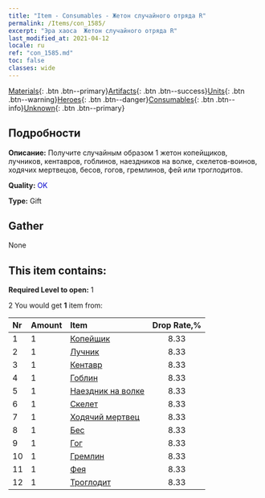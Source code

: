 ```yaml
---
title: "Item - Consumables - Жетон случайного отряда R"
permalink: /Items/con_1585/
excerpt: "Эра хаоса  Жетон случайного отряда R"
last_modified_at: 2021-04-12
locale: ru
ref: "con_1585.md"
toc: false
classes: wide
---
```

 [Materials](/ru/Items/){: .btn .btn--primary}[Artifacts](/ru/Items/Artifacts/){: .btn .btn--success}[Units](/ru/Items/Units/){: .btn .btn--warning}[Heroes](/ru/Items/Heroes/){: .btn .btn--danger}[Consumables](/ru/Items/Consumables/){: .btn .btn--info}[Unknown](/ru/Items/Unknown/){: .btn .btn--primary}

## Подробности
 **Описание:** Получите случайным образом 1 жетон копейщиков, лучников, кентавров, гоблинов, наездников на волке, скелетов-воинов, ходячих мертвецов, бесов, гогов, гремлинов, фей или троглодитов.

 **Quality:** <span style="color: #0000CD">OK</span>

 **Type:** Gift

## Gather

  None

## This item contains:

 **Required Level to open:** 1

 2 You would get **1** item  from:

  | Nr | Amount |     Item    | Drop Rate,% |
  |:---|:-------|:------------|:---------:|
  | 1 | 1 | [Копейщик](/ru/Items/unt_190/) | 8.33 | 
  | 2 | 1 | [Лучник](/ru/Items/unt_191/) | 8.33 | 
  | 3 | 1 | [Кентавр](/ru/Items/unt_199/) | 8.33 | 
  | 4 | 1 | [Гоблин](/ru/Items/unt_217/) | 8.33 | 
  | 5 | 1 | [Наездник на волке](/ru/Items/unt_218/) | 8.33 | 
  | 6 | 1 | [Скелет](/ru/Items/unt_208/) | 8.33 | 
  | 7 | 1 | [Ходячий мертвец](/ru/Items/unt_209/) | 8.33 | 
  | 8 | 1 | [Бес](/ru/Items/unt_226/) | 8.33 | 
  | 9 | 1 | [Гог](/ru/Items/unt_227/) | 8.33 | 
  | 10 | 1 | [Гремлин](/ru/Items/unt_235/) | 8.33 | 
  | 11 | 1 | [Фея](/ru/Items/unt_262/) | 8.33 | 
  | 12 | 1 | [Троглодит](/ru/Items/unt_244/) | 8.33 | 
